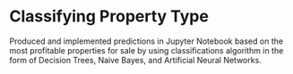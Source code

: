 <h1>Classifying Property Type</h1>
<p>Produced and implemented predictions in Jupyter Notebook based on the most profitable properties for sale by using classifications algorithm in the form of Decision Trees, Naive Bayes, and Artificial Neural Networks. </p>
